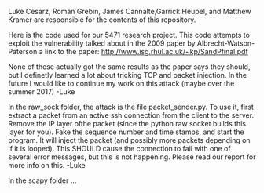Luke Cesarz, Roman Grebin, James Cannalte,Garrick Heupel, and Matthew Kramer are
responsible for the contents of this repository.

Here is the code used for our 5471 research project. This code attempts to
exploit the vulnerability talked about in the 2009 paper by
Albrecht-Watson-Paterson a link to the paper:
http://www.isg.rhul.ac.uk/~kp/SandPfinal.pdf

None of these actually got the same results as the paper says they should, but
I definetly learned a lot about tricking TCP and packet injection. In the future
I would like to continue my work on this attack (maybe over the summer 2017)
-Luke

In the raw_sock folder, the attack is the file packet_sender.py. To use it, 
first extract a packet from an active ssh connection from the client to the 
server. Remove the IP layer ofthe packet (since the python raw socket builds 
this layer for you). Fake the sequence number and time stamps, and start the 
program. It will inject the packet (and possibly more packets depending on if 
it is looped). This SHOULD cause the connection to fail with one of several 
error messages, but this is not happening. Please read our report for more 
info on this.
-Luke

In the scapy folder ...

